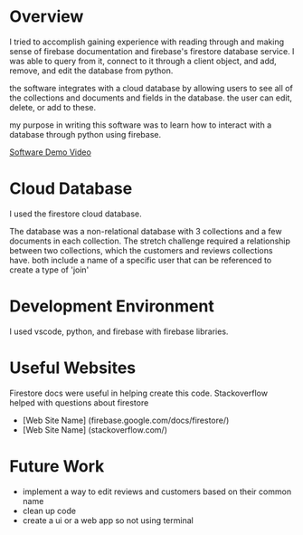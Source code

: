 # Overview

I tried to accomplish gaining experience with reading through and making sense of firebase documentation and firebase's firestore database service. I was able to query from it, connect to it through a client object, and add, remove, and edit the database from python.

the software integrates with a cloud database by allowing users to see all of the collections and documents and fields in the database. the user can edit, delete, or add to these. 

my purpose in writing this software was to learn how to interact with a database through python using firebase.

[Software Demo Video](https://youtu.be/L8BGAeQOqn4)

# Cloud Database

I used the firestore cloud database.

The database was a non-relational database with 3 collections and a few documents in each collection. The stretch challenge required a relationship between two collections, which the customers and reviews collections have. both include a name of a specific user that can be referenced to create a type of 'join'

# Development Environment

I used vscode, python, and firebase with firebase libraries.

# Useful Websites

Firestore docs were useful in helping create this code.
Stackoverflow helped with questions about firestore

- [Web Site Name] (firebase.google.com/docs/firestore/)
- [Web Site Name] (stackoverflow.com/)

# Future Work

- implement a way to edit reviews and customers based on their common name
- clean up code 
- create a ui or a web app so not using terminal